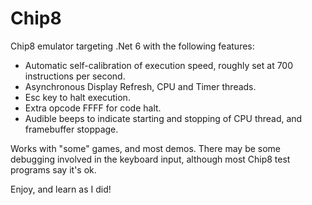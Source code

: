 # Chip8

Chip8 emulator targeting .Net 6 with the following features:

- Automatic self-calibration of execution speed, roughly set at 700 instructions per second.
- Asynchronous Display Refresh, CPU and Timer threads.
- Esc key to halt execution.
- Extra opcode FFFF for code halt.
- Audible beeps to indicate starting and stopping of CPU thread, and framebuffer stoppage.

Works with "some" games, and most demos. There may be some debugging involved in the keyboard input, although most Chip8 test programs say it's ok.

Enjoy, and learn as I did! 